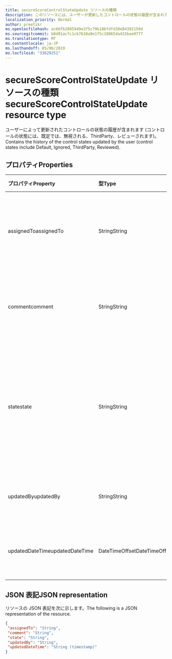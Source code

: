 ```yaml
---
title: secureScoreControlStateUpdate リソースの種類
description: このリソースには、ユーザーが更新したコントロールの状態の履歴が含まれています (コントロールの状態には、Default、ThirdParty、、レビュー済み) などがあります。
localization_priority: Normal
author: preetikr
ms.openlocfilehash: ac66fb2085949e375c79b18bfdfd39e84392159d
ms.sourcegitcommit: b8d01acfc1cb7610a0e1f5c18065da415bae0777
ms.translationtype: MT
ms.contentlocale: ja-JP
ms.lasthandoff: 05/06/2019
ms.locfileid: "33629251"
---
```

#  <a name="securescorecontrolstateupdate-resource-type"></a><span data-ttu-id="760ec-103">secureScoreControlStateUpdate リソースの種類</span><span class="sxs-lookup"><span data-stu-id="760ec-103">secureScoreControlStateUpdate resource type</span></span>

<span data-ttu-id="760ec-104">ユーザーによって更新されたコントロールの状態の履歴が含まれます (コントロールの状態には、既定では、無視される、ThirdParty、レビューされます)。</span><span class="sxs-lookup"><span data-stu-id="760ec-104">Contains the history of the control states updated by the user (control states include Default, Ignored, ThirdParty, Reviewed).</span></span>

## <a name="properties"></a><span data-ttu-id="760ec-105">プロパティ</span><span class="sxs-lookup"><span data-stu-id="760ec-105">Properties</span></span>

|<span data-ttu-id="760ec-106">プロパティ</span><span class="sxs-lookup"><span data-stu-id="760ec-106">Property</span></span> |<span data-ttu-id="760ec-107">型</span><span class="sxs-lookup"><span data-stu-id="760ec-107">Type</span></span> |<span data-ttu-id="760ec-108">説明</span><span class="sxs-lookup"><span data-stu-id="760ec-108">Description</span></span> |
|:--|:--|:--|
|<span data-ttu-id="760ec-109">assignedTo</span><span class="sxs-lookup"><span data-stu-id="760ec-109">assignedTo</span></span>|<span data-ttu-id="760ec-110">String</span><span class="sxs-lookup"><span data-stu-id="760ec-110">String</span></span>|<span data-ttu-id="760ec-111">アクションを実行するユーザーにコントロールを割り当てます。</span><span class="sxs-lookup"><span data-stu-id="760ec-111">Assigns the control to the user who will take the action.</span></span> |
|<span data-ttu-id="760ec-112">comment</span><span class="sxs-lookup"><span data-stu-id="760ec-112">comment</span></span>|<span data-ttu-id="760ec-113">String</span><span class="sxs-lookup"><span data-stu-id="760ec-113">String</span></span>|<span data-ttu-id="760ec-114">コントロールに関するコメント (省略可能) を提供します。</span><span class="sxs-lookup"><span data-stu-id="760ec-114">Provides optional comment about the control.</span></span> |
|<span data-ttu-id="760ec-115">state</span><span class="sxs-lookup"><span data-stu-id="760ec-115">state</span></span>|<span data-ttu-id="760ec-116">String</span><span class="sxs-lookup"><span data-stu-id="760ec-116">String</span></span>|<span data-ttu-id="760ec-117">コントロールの状態。 PATCH コマンドで変更することができます (たとえば、無視、thirdParty)。</span><span class="sxs-lookup"><span data-stu-id="760ec-117">State of the control, which can be modified via a PATCH command (for example, ignored, thirdParty).</span></span> |
|<span data-ttu-id="760ec-118">updatedBy</span><span class="sxs-lookup"><span data-stu-id="760ec-118">updatedBy</span></span>|<span data-ttu-id="760ec-119">String</span><span class="sxs-lookup"><span data-stu-id="760ec-119">String</span></span>|<span data-ttu-id="760ec-120">テナントの状態を更新したユーザーの ID。</span><span class="sxs-lookup"><span data-stu-id="760ec-120">ID of the user who updated tenant state.</span></span> |
|<span data-ttu-id="760ec-121">updatedDateTime</span><span class="sxs-lookup"><span data-stu-id="760ec-121">updatedDateTime</span></span>|<span data-ttu-id="760ec-122">DateTimeOffset</span><span class="sxs-lookup"><span data-stu-id="760ec-122">DateTimeOffset</span></span>|<span data-ttu-id="760ec-123">コントロールの状態が更新された時刻。</span><span class="sxs-lookup"><span data-stu-id="760ec-123">Time at which the control state was updated.</span></span> |

## <a name="json-representation"></a><span data-ttu-id="760ec-124">JSON 表記</span><span class="sxs-lookup"><span data-stu-id="760ec-124">JSON representation</span></span>
 <span data-ttu-id="760ec-125">リソースの JSON 表記を次に示します。</span><span class="sxs-lookup"><span data-stu-id="760ec-125">The following is a JSON representation of the resource.</span></span>
 <!-- {
  "blockType": "resource",
  "optionalProperties": [
    
   ],
  "@odata.type": "microsoft.graph.secureScoreControlStateUpdate"
}-->
 ```json
{
  "assignedTo": "String",
  "comment": "String",
  "state": "String",
  "updatedBy": "String",
  "updatedDateTime": "String (timestamp)"
}
 ```
 <!-- {
  "type": "#page.annotation",
  "description": "secureScoreControlStateUpdate resource",
  "keywords": "",
  "section": "documentation",
  "tocPath": ""
}-->
